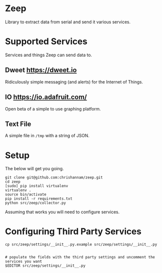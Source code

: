 # Zeep
Library to extract data from serial and send it various services.

# Supported Services
Services and things Zeep can send data to.

## Dweet https://dweet.io
Ridiculously simple messaging (and alerts) for the Internet of Things.

## IO https://io.adafruit.com/
Open beta of a simple to use graphing platform.

## Text File
A simple file in ```/tmp``` with a string of JSON.


# Setup
The below will get you going.
```
git clone git@github.com:chrishannam/zeep.git
cd zeep
[sudo] pip install virtualenv
virtualenv .
source bin/activate
pip install -r requirements.txt
python src/zeep/collector.py
```

Assuming that works you will need to configure services.

# Configuring Third Party Services

```
cp src/zeep/settings/__init__.py.example src/zeep/settings/__init__.py


# populate the fields with the third party settings and uncomment the services you want
$EDITOR src/zeep/settings/__init__.py

```

